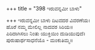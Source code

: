 +++
title = "398 ಇರುವನ್ನಮೀ ಬಾಳು"

+++
ಇರುವನ್ನಮೀ ಬಾಳು ದಿಟವದರ ವಿವರಣೆಯ।  
ಹೊರೆ ನಮ್ಮ ಮೇಲಿಲ್ಲ ನಾದವರ ಸಿರಿಯ॥  
ಪಿರಿದಾಗಿಸಲು ನಿಂತು ಯುಕ್ತಿಯಿಂ ದುಡಿಯುವುದೆ।  
ಪುರುಷಾರ್ಥಸಾಧನೆಯೊ - ಮಂಕುತಿಮ್ಮ॥  
